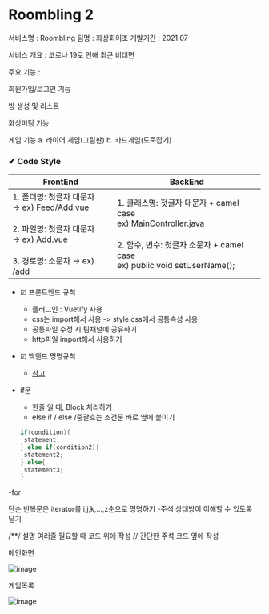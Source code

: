 
# Roombling 2


서비스명 : Roombling
팀명 : 화상회이조 
개발기간 : 2021.07


서비스 개요 : 코로나 19로 인해 최근 비대면 

주요 기능 :

회원가입/로그인 기능

방 생성 및 리스트

화상미팅 기능

게임 기능
a. 라이어 게임(그림판)
b. 카드게임(도둑잡기)

### ✔ Code Style
| FrontEnd   | BackEnd |
| ------ | ---- |
| 1. 폴더명: 첫글자 대문자<br/>→ ex) Feed/Add.vue <br/><br/>2. 파일명: 첫글자 대문자 <br/> → ex) Add.vue <br/><br/>3. 경로명: 소문자 → ex) /add | 1. 클래스명:  첫글자 대문자 + camel case <br/> ex) MainController.java <br/><br/> 2. 함수, 변수: 첫글자 소문자 + camel case <br/> ex) public void setUserName(); |
- ☑ 프론트앤드 규칙
    - 플러그인 : Vuetify 사용
    - css는 import해서 사용 -> style.css에서 공통속성 사용
    - 공통파일 수정 시 팀채널에 공유하기 
    - http파일 import해서 사용하기 
- ☑ 백앤드 명명규칙 
    - [참고](https://velog.io/@aidenshin/Java-%EC%9E%90%EB%B0%94-%EC%BD%94%EB%94%A9-%EA%B7%9C%EC%B9%99-Java-Code-Conventions#%EB%AA%85%EB%AA%85naming-%EA%B7%9C%EC%B9%99)

- if문
    - 한줄 일 때, Block 처리하기
    - else if / else /중괄호는 조건문 바로 옆에 붙이기
    ```java
    if(condition){
     statement;
    } else if(condition2){
     statement2;
    } else{
     statement3;
    }
    ```
-for

단순 반복문은 iterator를 i,j,k,...,z순으로 명명하기
-주석 상대방이 이해할 수 있도록 달기

/**/ 설명 여러줄 필요할 때 코드 위에 작성
// 간단한 주석 코드 옆에 작성

메인화면

![image](https://user-images.githubusercontent.com/65216835/125381674-4b89f580-e3cf-11eb-91a4-4a10633bd938.png)

게임목록

![image](https://user-images.githubusercontent.com/65216835/125382490-b556cf00-e3d0-11eb-8508-58da7fd8ebc3.png)












